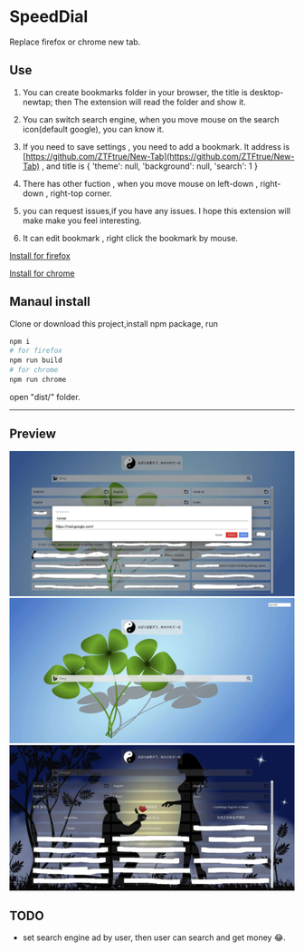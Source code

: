 # SpeedDial

Replace firefox or chrome new tab.  

## Use

1. You can create bookmarks folder in your browser, the title is desktop-newtap; then The extension will read the folder and show it.

2. You can switch search engine, when you move mouse on the search icon(default google), you can know it.

3. If you need to save settings , you need to add a bookmark. It  address is  [https://github.com/ZTFtrue/New-Tab](https://github.com/ZTFtrue/New-Tab)  , and title is { 'theme': null, 'background': null, 'search': 1 }

4. There has other fuction ,  when you move mouse  on left-down , right-down , right-top corner.

5. you can request issues,if you have any issues. I hope this extension will make make you feel interesting.

6. It can edit bookmark , right click the bookmark by mouse.

[Install for firefox](https://addons.mozilla.org/zh-CN/firefox/addon/ztftrue-speed-dial/)  

[Install for chrome](https://chrome.google.com/webstore/detail/speed-dial/gloeggiadiopbiplebhjjkncifgbbmfd)

## Manaul install

Clone or download this project,install npm package, run

```sh
npm i
# for firefox
npm run build
# for chrome
npm run chrome
```

open "dist/" folder.

------  

## Preview

![1](./picture/1.jpg)
![1](./picture/2.jpg)
![1](./picture/3.jpg)

## TODO

- set search engine ad by user, then user can search and get money 😂.